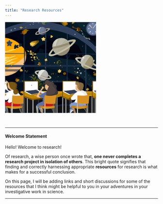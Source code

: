 ```yaml
---
title: "Research Resources"
---
```


![logo](fc1_300.png)

<!-- add a line drop -->
<center>
&#x200B;
</center>

---

#### Welcome Statement

Hello! Welcome to research!

Of research, a wise person once wrote that, __one never completes a research project in isolation of others__. This bright quote signifies that finding and correctly harnessing appropriate __resources__ for research is what makes for a successful conclusion. 

On this page, I will be adding links and short discussions for some of the resources that I think might be helpful to you in your adventures in your investigative work in science.  

---
